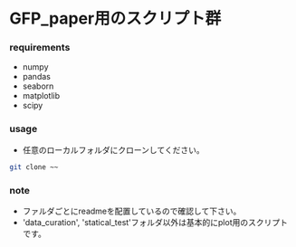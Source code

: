 # GFP_paper用のスクリプト群

### requirements
* numpy
* pandas
* seaborn
* matplotlib
* scipy

### usage

* 任意のローカルフォルダにクローンしてください。

```bash
git clone ~~
```

### note

* ファルダごとにreadmeを配置しているので確認して下さい。
* 'data_curation', 'statical_test'フォルダ以外は基本的にplot用のスクリプトです。